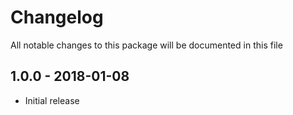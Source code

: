 # Changelog

All notable changes to this package will be documented in this file

## 1.0.0 - 2018-01-08

- Initial release